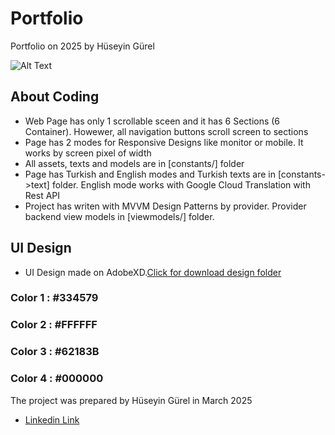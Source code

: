 # Portfolio

Portfolio on 2025 by Hüseyin Gürel

![Alt Text](https://imgur.com/a/lUTkgbg)

## About Coding

- Web Page has only 1 scrollable sceen and it has 6 Sections (6 Container). Howewer, all navigation buttons scroll screen to sections
- Page has 2 modes for Responsive Designs like monitor or mobile. It works by screen pixel of width
- All assets, texts and models are in [constants/] folder
- Page has Turkish and English modes and Turkish texts are in [constants->text] folder. English mode works with Google Cloud Translation with Rest API
- Project has writen with MVVM Design Patterns by provider. Provider backend view models in [viewmodels/] folder.


## UI Design

- UI Design made on AdobeXD.[Click for download design folder](https://drive.google.com/drive/folders/1eiva1zIftjveTw9WW0-peintwuCePIZ5?usp=sharing)

### Color 1 : \#334579
### Color 2 : \#FFFFFF
### Color 3 : \#62183B
### Color 4 : \#000000


The project was prepared by Hüseyin Gürel in March 2025


- [Linkedin Link](https://www.linkedin.com/posts/h%C3%BCseyin-g%C3%BCrel-183a4a85_merhaba-daha-%C3%B6nce-baz%C4%B1-detaylar%C4%B1n%C4%B1-payla%C5%9Ft%C4%B1%C4%9F%C4%B1m-ugcPost-7284225316636495872-M4EQ?utm_source=share&utm_medium=member_desktop&rcm=ACoAABIhUHMBJm62tKjKSEAX2-GQTGIEiC1oe1w)

